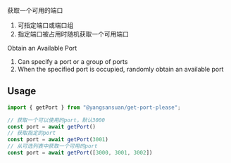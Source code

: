 获取一个可用的端口

1. 可指定端口或端口组
2. 指定端口被占用时随机获取一个可用端口

Obtain an Available Port

1. Can specify a port or a group of ports
2. When the specified port is occupied, randomly obtain an available port

## Usage

```ts
import { getPort } from "@yangsansuan/get-port-please";

// 获取一个可以使用的port，默认3000
const port = await getPort()
// 获取指定的port
const port = await getPort(3001)
// 从可选列表中获取一个可用的port
const port = await getPort([3000, 3001, 3002])
```